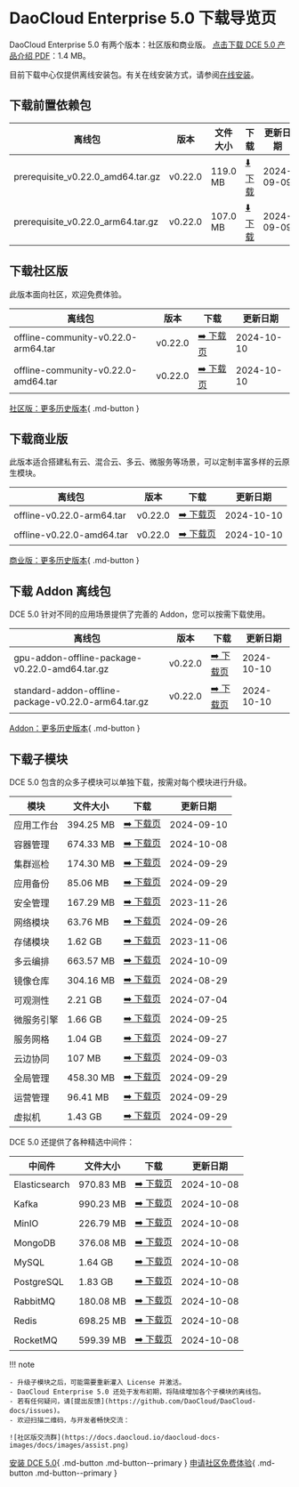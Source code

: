 # DaoCloud Enterprise 5.0 下载导览页

DaoCloud Enterprise 5.0 有两个版本：社区版和商业版。
[点击下载 DCE 5.0 产品介绍 PDF](./DCE5.0-intro.pdf)：1.4 MB。

目前下载中心仅提供离线安装包。有关在线安装方式，请参阅[在线安装](../install/index.md)。

## 下载前置依赖包

| 离线包 | 版本 | 文件大小 | 下载 | 更新日期 |
| ------ | ---- | ---- | ---- |-------- |
| prerequisite_v0.22.0_amd64.tar.gz | v0.22.0 | 119.0 MB | [:arrow_down: 下载](https://qiniu-download-public.daocloud.io/DaoCloud_Enterprise/dce5/prerequisite_v0.22.0_amd64.tar.gz) | 2024-09-09 |
| prerequisite_v0.22.0_arm64.tar.gz | v0.22.0 | 107.0 MB | [:arrow_down: 下载](https://qiniu-download-public.daocloud.io/DaoCloud_Enterprise/dce5/prerequisite_v0.22.0_arm64.tar.gz) | 2024-09-09 |

## 下载社区版

此版本面向社区，欢迎免费体验。

| 离线包 | 版本 | 下载 | 更新日期 |
| --------------- | ------- | ---- | -------- |
| offline-community-v0.22.0-arm64.tar | v0.22.0 | [:arrow_right: 下载页](./free/dce5-installer-v0.22.0.md) | 2024-10-10 |
| offline-community-v0.22.0-amd64.tar | v0.22.0 | [:arrow_right: 下载页](./free/dce5-installer-v0.22.0.md) | 2024-10-10 |

[社区版：更多历史版本](./free/dce5-installer-history.md){ .md-button } 

## 下载商业版

此版本适合搭建私有云、混合云、多云、微服务等场景，可以定制丰富多样的云原生模块。

| 离线包 | 版本 | 下载 | 更新日期 |
| ----- | ----- | ---- | --------- |
| offline-v0.22.0-arm64.tar | v0.22.0 | [:arrow_right: 下载页](./business/dce5-installer-v0.22.0.md) | 2024-10-10 |
| offline-v0.22.0-amd64.tar | v0.22.0 | [:arrow_right: 下载页](./business/dce5-installer-v0.22.0.md) | 2024-10-10 |

[商业版：更多历史版本](./business/dce5-installer-history.md){ .md-button } 

## 下载 Addon 离线包

DCE 5.0 针对不同的应用场景提供了完善的 Addon，您可以按需下载使用。

| 离线包 | 版本 | 下载 | 更新日期 |
|--------| ---- | --- | --------- |
| gpu-addon-offline-package-v0.22.0-amd64.tar.gz | v0.22.0 | [:arrow_right: 下载页](./addon/v0.22.0.md) | 2024-10-10 |
| standard-addon-offline-package-v0.22.0-arm64.tar.gz | v0.22.0 | [:arrow_right: 下载页](./addon/v0.22.0.md) | 2024-10-10 |

[Addon：更多历史版本](./addon/history.md){ .md-button } 

## 下载子模块

DCE 5.0 包含的众多子模块可以单独下载，按需对每个模块进行升级。

| 模块 | 文件大小 | 下载 | 更新日期 |
| ---- | ------- | ----- | --------- |
| 应用工作台 | 394.25 MB | [:arrow_right: 下载页](./modules/amamba.md) | 2024-09-10 |
| 容器管理 | 674.33 MB | [:arrow_right: 下载页](./modules/kpanda.md) | 2024-10-08 |
| 集群巡检 | 174.30 MB | [:arrow_right: 下载页](./modules/kcollie.md) | 2024-09-29 |
| 应用备份 | 85.06 MB | [:arrow_right: 下载页](./modules/kcoral.md) | 2024-09-29 |
| 安全管理 | 167.29 MB | [:arrow_right: 下载页](./modules/dowl.md) | 2023-11-26 |
| 网络模块 | 63.76 MB | [:arrow_right: 下载页](./modules/spidernet.md) | 2024-09-26 |
| 存储模块 | 1.62 GB | [:arrow_right: 下载页](./modules/hwameistor.md)| 2023-11-06 |
| 多云编排 | 663.57 MB | [:arrow_right: 下载页](./modules/kairship.md) | 2024-10-09 |
| 镜像仓库 | 304.16 MB | [:arrow_right: 下载页](./modules/kangaroo.md) | 2024-08-29 |
| 可观测性 | 2.21 GB | [:arrow_right: 下载页](./modules/insight.md) | 2024-07-04 |
| 微服务引擎| 1.66 GB | [:arrow_right: 下载页](./modules/skoala.md) | 2024-09-25 |
| 服务网格 | 1.04 GB | [:arrow_right: 下载页](./modules/mspider.md) | 2024-09-27 |
| 云边协同 | 107 MB | [:arrow_right: 下载页](./modules/kant.md) | 2024-09-03 |
| 全局管理 | 458.30 MB | [:arrow_right: 下载页](./modules/ghippo.md) | 2024-09-29 |
| 运营管理 | 96.41 MB | [:arrow_right: 下载页](./modules/gmagpie.md) | 2024-09-29 |
| 虚拟机 | 1.43 GB | [:arrow_right: 下载页](./modules/virtnest.md) | 2024-09-29 |

DCE 5.0 还提供了各种精选中间件：

| 中间件 | 文件大小 | 下载 | 更新日期 |
|-------| ------- | ---- | ------ |
| Elasticsearch |970.83 MB| [:arrow_right: 下载页](./modules/middleware/elasticsearch.md) |2024-10-08|
| Kafka |990.23 MB| [:arrow_right: 下载页](./modules/middleware/kafka.md) |2024-10-08|
| MinIO |226.79 MB| [:arrow_right: 下载页](./modules/middleware/minio.md) |2024-10-08|
| MongoDB |376.08 MB| [:arrow_right: 下载页](./modules/middleware/mongodb.md) |2024-10-08|
| MySQL |1.64 GB| [:arrow_right: 下载页](./modules/middleware/mysql.md) |2024-10-08|
| PostgreSQL |1.83 GB| [:arrow_right: 下载页](./modules/middleware/postgresql.md) |2024-10-08|
| RabbitMQ |180.08 MB| [:arrow_right: 下载页](./modules/middleware/rabbitmq.md) |2024-10-08|
| Redis |698.25 MB| [:arrow_right: 下载页](./modules/middleware/redis.md) |2024-10-08|
| RocketMQ |599.39 MB| [:arrow_right: 下载页](./modules/middleware/rocketmq.md) |2024-10-08|

!!! note

    - 升级子模块之后，可能需要重新灌入 License 并激活。
    - DaoCloud Enterprise 5.0 还处于发布初期，将陆续增加各个子模块的离线包。
    - 若有任何疑问，请[提出反馈](https://github.com/DaoCloud/DaoCloud-docs/issues)。
    - 欢迎扫描二维码，与开发者畅快交流：

    ![社区版交流群](https://docs.daocloud.io/daocloud-docs-images/docs/images/assist.png)

[安装 DCE 5.0](../install/index.md){ .md-button .md-button--primary }
[申请社区免费体验](../dce/license0.md){ .md-button .md-button--primary }
